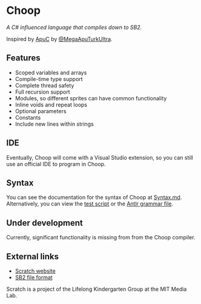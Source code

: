 # Choop
*A C# influenced language that compiles down to SB2.*

Inspired by [ApuC](https://github.com/MegaApuTurkUltra/Scratch-ApuC)
by [@MegaApuTurkUltra](https://scratch.mit.edu/users/MegaApuTurkUltra/).

## Features
- Scoped variables and arrays
- Compile-time type support
- Complete thread safety
- Full recursion support
- Modules, so different sprites can have common functionality
- Inline voids and repeat loops
- Optional parameters
- Constants
- Include new lines within strings

## IDE
Eventually, Choop will come with a Visual Studio extension,
so you can still use an official IDE to program in Choop.

## Syntax
You can see the documentation for the syntax of
Choop at [Syntax.md](Syntax.md).
Alternatively, you can view the
[test script](Choop.Demo/test.ch) or the
[Antlr grammar file](Choop.Compiler/Choop.g4).

## Under development
Currently, significant functionality is missing from
from the Choop compiler.

## External links
- [Scratch website](https://scratch.mit.edu/)
- [SB2 file format](https://wiki.scratch.mit.edu/wiki/Scratch_File_Format_(2.0))

Scratch is a project of the Lifelong Kindergarten Group at the MIT Media Lab.